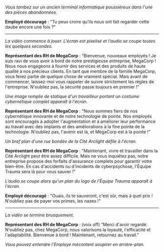 _Vous tombez sur un ancien terminal informatique poussiéreux dans l'une des pièces abandonnées._

**Employé découragé** : "Tu peux croire qu'ils nous ont fait regarder cette daube encore une fois ?"

---

_La vidéo commence à jouer. L'écran est pixelisé et l'audio se coupe toutes les quelques secondes._

**Représentant des RH de MegaCorp** : "Bienvenue, nouveaux employés ! Je suis ravi de vous avoir à bord de notre prestigieuse entreprise, MegaCorp ! Nous nous engageons à fournir des services et des produits de haute qualité à nos précieux clients. En tant que membre de la famille MegaCorp, vous ferez partie de quelque chose de vraiment spécial. Mais avant de commencer, laissez-moi vous rappeler de suivre strictement les règles de l'entreprise. N'oubliez pas, la sécurité passe toujours en premier !"

_Une image remplie de statique d'un travailleur portant un costume cybernétique complet apparaît à l'écran._

**Représentant des RH de MegaCorp** : "Nous sommes fiers de nos cybernétique innovante et de notre technologie de pointe. Nos employés sont encouragés à adopter l'augmentation et à améliorer leur performance au travail avec des implants et des améliorations à la fine pointe de la technologie. N'oubliez pas, l'avenir est là, et MegaCorp est à la pointe !"

_Un bref plan d'une rue bondée de la Cité Arclight défile à l'écran._

**Représentant des RH de MegaCorp** : "Maintenant, vivre et travailler dans la Cité Arclight peut être assez difficile. Mais ne vous inquiétez pas, notre entreprise propose des forfaits d'assurance complets pour garantir votre bien-être. En cas d'accidents ou d'incidents de cyberpsychose, l'Équipe Trauma sera là pour vous sauver !"

_L'audio se coupe alors qu'un plan du logo de l'Équipe Trauma apparaît à l'écran._

**Employé découragé** : "Ouais, ils te sauveront, c'est sûr, mais à quel prix ! N'oubliez pas de payer vos primes, les nazes !"

---

_La vidéo se termine brusquement._

**Représentant des RH de MegaCorp** : (voix off) "Merci d'avoir regardé. N'oubliez pas, chez MegaCorp, nous valorisons la loyauté, l'efficacité et l'adaptabilité. Bienvenue à bord ! Maintenant, retournez au travail."

_Vous pouvez entendre l'Employé mécontent soupirer en arrière-plan._
